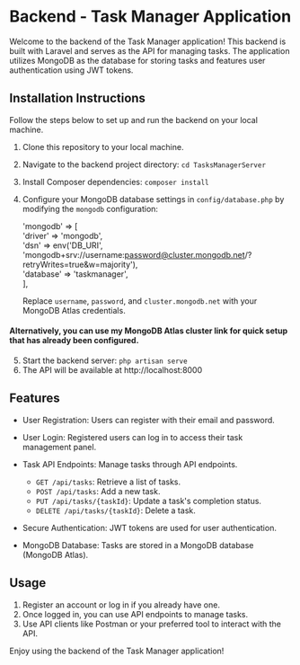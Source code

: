 # Backend - Task Manager Application

Welcome to the backend of the Task Manager application! This backend is built with Laravel and serves as the API for managing tasks. The application utilizes MongoDB as the database for storing tasks and features user authentication using JWT tokens.

## Installation Instructions

Follow the steps below to set up and run the backend on your local machine.

1. Clone this repository to your local machine.
2. Navigate to the backend project directory: `cd TasksManagerServer`
3. Install Composer dependencies: `composer install`
4. Configure your MongoDB database settings in `config/database.php` by modifying the `mongodb` configuration:  
  
    'mongodb' => [  
        'driver' => 'mongodb',  
        'dsn' => env('DB_URI', 'mongodb+srv://username:password@cluster.mongodb.net/?retryWrites=true&w=majority'),  
        'database' => 'taskmanager',  
    ],
     
    Replace `username`, `password`, and `cluster.mongodb.net` with your MongoDB Atlas credentials.
      
#### Alternatively, you can use my MongoDB Atlas cluster link for quick setup that has already been configured.

5. Start the backend server: `php artisan serve`
6. The API will be available at http://localhost:8000


## Features

- User Registration: Users can register with their email and password.
- User Login: Registered users can log in to access their task management panel.
- Task API Endpoints: Manage tasks through API endpoints.
  - `GET /api/tasks`: Retrieve a list of tasks.
  - `POST /api/tasks`: Add a new task.
  - `PUT /api/tasks/{taskId}`: Update a task's completion status.
  - `DELETE /api/tasks/{taskId}`: Delete a task.

- Secure Authentication: JWT tokens are used for user authentication.
- MongoDB Database: Tasks are stored in a MongoDB database (MongoDB Atlas).

## Usage

1. Register an account or log in if you already have one.
2. Once logged in, you can use API endpoints to manage tasks.
3. Use API clients like Postman or your preferred tool to interact with the API.

Enjoy using the backend of the Task Manager application!
